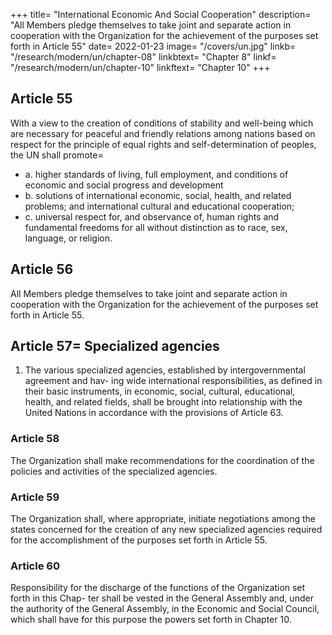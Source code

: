+++
title=  "International Economic And Social Cooperation"
description=  "All Members pledge themselves to take joint and separate action in cooperation with the Organization for the achievement of the purposes set forth in Article 55"
date=  2022-01-23
image=  "/covers/un.jpg"
linkb=  "/research/modern/un/chapter-08"
linkbtext=  "Chapter 8"
linkf=  "/research/modern/un/chapter-10"
linkftext=  "Chapter 10"
+++

## Article 55

With a view to the creation of conditions of stability and well-being which are necessary for
peaceful and friendly relations among nations based on respect for the principle of equal rights
and self-determination of peoples, the UN shall promote= 

- a. higher standards of living, full employment, and conditions of economic and social
progress and development
- b. solutions of international economic, social, health, and related problems; and international cultural and educational cooperation;
- c. universal respect for, and observance of, human rights and fundamental freedoms for
all without distinction as to race, sex, language, or religion.


## Article 56

All Members pledge themselves to take joint and separate action in cooperation with the Organization for the achievement of the purposes set forth in Article 55.


## Article 57=  Specialized agencies

1. The various specialized agencies, established by intergovernmental agreement and hav-
ing wide international responsibilities, as defined in their basic instruments, in economic, social, cultural, educational, health, and related fields, shall be brought into relationship with the United Nations in accordance with the provisions of Article 63.


### Article 58

The Organization shall make recommendations for the coordination of the policies and activities
of the specialized agencies.

### Article 59

The Organization shall, where appropriate, initiate negotiations among the states concerned
for the creation of any new specialized agencies required for the accomplishment of the purposes
set forth in Article 55.

### Article 60

Responsibility for the discharge of the functions of the Organization set forth in this Chap-
ter shall be vested in the General Assembly and, under the authority of the General Assembly, in the Economic and Social Council, which shall have for this purpose the powers set forth in Chapter 10.

